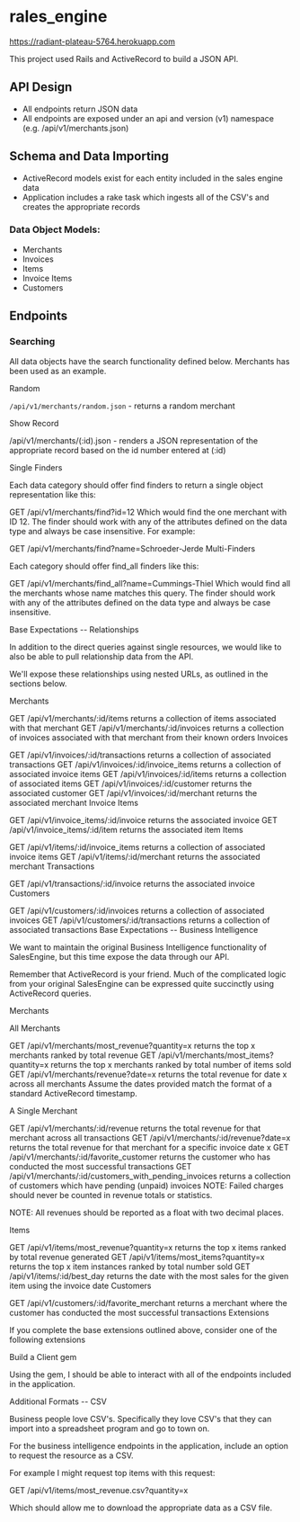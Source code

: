 # rales_engine
https://radiant-plateau-5764.herokuapp.com

This project used Rails and ActiveRecord to build a JSON API.


## API Design

* All endpoints return JSON data
* All endpoints are exposed under an api and version (v1) namespace (e.g. /api/v1/merchants.json)


## Schema and Data Importing

* ActiveRecord models exist for each entity included in the sales engine data
* Application includes a rake task which ingests all of the CSV's and creates the appropriate records

### Data Object Models:

* Merchants
* Invoices
* Items
* Invoice Items
* Customers


## Endpoints

### Searching

All data objects have the search functionality defined below.
Merchants has been used as an example.

Random

``/api/v1/merchants/random.json`` - returns a random merchant

Show Record

/api/v1/merchants/(:id).json - renders a JSON representation of the appropriate record based on the id number entered at (:id)



Single Finders

Each data category should offer find finders to return a single object representation like this:

GET /api/v1/merchants/find?id=12
Which would find the one merchant with ID 12. The finder should work with any of the attributes defined on the data type and always be case insensitive. For example:

GET /api/v1/merchants/find?name=Schroeder-Jerde
Multi-Finders

Each category should offer find_all finders like this:

GET /api/v1/merchants/find_all?name=Cummings-Thiel
Which would find all the merchants whose name matches this query. The finder should work with any of the attributes defined on the data type and always be case insensitive.

Base Expectations -- Relationships

In addition to the direct queries against single resources, we would like to also be able to pull relationship data from the API.

We'll expose these relationships using nested URLs, as outlined in the sections below.

Merchants

GET /api/v1/merchants/:id/items returns a collection of items associated with that merchant
GET /api/v1/merchants/:id/invoices returns a collection of invoices associated with that merchant from their known orders
Invoices

GET /api/v1/invoices/:id/transactions returns a collection of associated transactions
GET /api/v1/invoices/:id/invoice_items returns a collection of associated invoice items
GET /api/v1/invoices/:id/items returns a collection of associated items
GET /api/v1/invoices/:id/customer returns the associated customer
GET /api/v1/invoices/:id/merchant returns the associated merchant
Invoice Items

GET /api/v1/invoice_items/:id/invoice returns the associated invoice
GET /api/v1/invoice_items/:id/item returns the associated item
Items

GET /api/v1/items/:id/invoice_items returns a collection of associated invoice items
GET /api/v1/items/:id/merchant returns the associated merchant
Transactions

GET /api/v1/transactions/:id/invoice returns the associated invoice
Customers

GET /api/v1/customers/:id/invoices returns a collection of associated invoices
GET /api/v1/customers/:id/transactions returns a collection of associated transactions
Base Expectations -- Business Intelligence

We want to maintain the original Business Intelligence functionality of SalesEngine, but this time expose the data through our API.

Remember that ActiveRecord is your friend. Much of the complicated logic from your original SalesEngine can be expressed quite succinctly using ActiveRecord queries.

Merchants

All Merchants

GET /api/v1/merchants/most_revenue?quantity=x returns the top x merchants ranked by total revenue
GET /api/v1/merchants/most_items?quantity=x returns the top x merchants ranked by total number of items sold
GET /api/v1/merchants/revenue?date=x returns the total revenue for date x across all merchants
Assume the dates provided match the format of a standard ActiveRecord timestamp.

A Single Merchant

GET /api/v1/merchants/:id/revenue returns the total revenue for that merchant across all transactions
GET /api/v1/merchants/:id/revenue?date=x returns the total revenue for that merchant for a specific invoice date x
GET /api/v1/merchants/:id/favorite_customer returns the customer who has conducted the most successful transactions
GET /api/v1/merchants/:id/customers_with_pending_invoices returns a collection of customers which have pending (unpaid) invoices
NOTE: Failed charges should never be counted in revenue totals or statistics.

NOTE: All revenues should be reported as a float with two decimal places.

Items

GET /api/v1/items/most_revenue?quantity=x returns the top x items ranked by total revenue generated
GET /api/v1/items/most_items?quantity=x returns the top x item instances ranked by total number sold
GET /api/v1/items/:id/best_day returns the date with the most sales for the given item using the invoice date
Customers

GET /api/v1/customers/:id/favorite_merchant returns a merchant where the customer has conducted the most successful transactions
Extensions

If you complete the base extensions outlined above, consider one of the following extensions

Build a Client gem

Using the gem, I should be able to interact with all of the endpoints included in the application.

Additional Formats -- CSV

Business people love CSV's. Specifically they love CSV's that they can import into a spreadsheet program and go to town on.

For the business intelligence endpoints in the application, include an option to request the resource as a CSV.

For example I might request top items with this request:

GET /api/v1/items/most_revenue.csv?quantity=x

Which should allow me to download the appropriate data as a CSV file.
